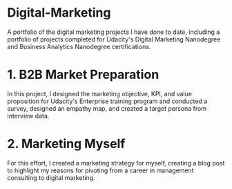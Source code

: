 # Digital-Marketing
A portfolio of the digital marketing projects I have done to date, including a portfolio of projects completed for Udacity's Digital Marketing Nanodegree and Business Analytics Nanodegree certifications.
# 1. B2B Market Preparation
In this project, I designed the marketing objective, KPI, and value proposition for Udacity's Enterprise training program and conducted a survey, designed an empathy map, and created a target persona from interview data.
# 2. Marketing Myself
For this effort, I created a marketing strategy for myself, creating a blog post to highlight my reasons for pivoting from a career in management consulting to digital marketing.
